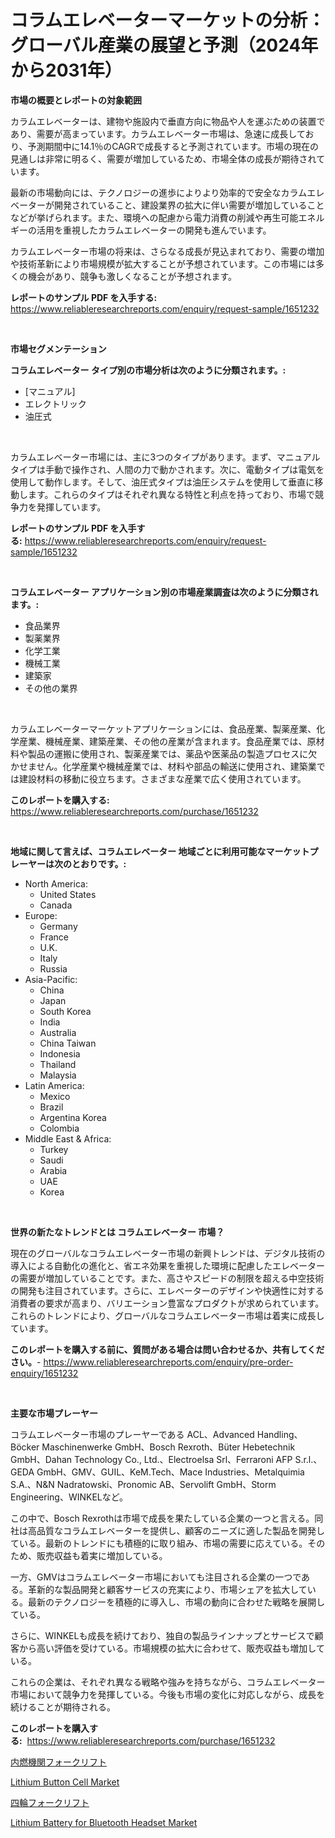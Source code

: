 <p><h1>コラムエレベーターマーケットの分析：グローバル産業の展望と予測（2024年から2031年）</h1></p><p><strong>市場の概要とレポートの対象範囲</strong></p>
<p><p>カラムエレベーターは、建物や施設内で垂直方向に物品や人を運ぶための装置であり、需要が高まっています。カラムエレベーター市場は、急速に成長しており、予測期間中に14.1％のCAGRで成長すると予測されています。市場の現在の見通しは非常に明るく、需要が増加しているため、市場全体の成長が期待されています。</p><p>最新の市場動向には、テクノロジーの進歩によりより効率的で安全なカラムエレベーターが開発されていること、建設業界の拡大に伴い需要が増加していることなどが挙げられます。また、環境への配慮から電力消費の削減や再生可能エネルギーの活用を重視したカラムエレベーターの開発も進んでいます。</p><p>カラムエレベーター市場の将来は、さらなる成長が見込まれており、需要の増加や技術革新により市場規模が拡大することが予想されています。この市場には多くの機会があり、競争も激しくなることが予想されます。</p></p>
<p><strong>レポートのサンプル PDF を入手する:</strong> <a href="https://www.reliableresearchreports.com/enquiry/request-sample/1651232">https://www.reliableresearchreports.com/enquiry/request-sample/1651232</a></p>
<p>&nbsp;</p>
<p><strong>市場セグメンテーション</strong></p>
<p><strong>コラムエレベーター タイプ別の市場分析は次のように分類されます。:</strong></p>
<p><ul><li>[マニュアル]</li><li>エレクトリック</li><li>油圧式</li></ul></p>
<p>&nbsp;</p>
<p><p>カラムエレベーター市場には、主に3つのタイプがあります。まず、マニュアルタイプは手動で操作され、人間の力で動かされます。次に、電動タイプは電気を使用して動作します。そして、油圧式タイプは油圧システムを使用して垂直に移動します。これらのタイプはそれぞれ異なる特性と利点を持っており、市場で競争力を発揮しています。</p></p>
<p><strong>レポートのサンプル PDF を入手する:</strong>&nbsp;<a href="https://www.reliableresearchreports.com/enquiry/request-sample/1651232">https://www.reliableresearchreports.com/enquiry/request-sample/1651232</a></p>
<p>&nbsp;</p>
<p><strong> コラムエレベーター アプリケーション別の市場産業調査は次のように分類されます。:</strong></p>
<p><ul><li>食品業界</li><li>製薬業界</li><li>化学工業</li><li>機械工業</li><li>建築家</li><li>その他の業界</li></ul></p>
<p>&nbsp;</p>
<p><p>カラムエレベーターマーケットアプリケーションには、食品産業、製薬産業、化学産業、機械産業、建築産業、その他の産業が含まれます。食品産業では、原材料や製品の運搬に使用され、製薬産業では、薬品や医薬品の製造プロセスに欠かせません。化学産業や機械産業では、材料や部品の輸送に使用され、建築業では建設材料の移動に役立ちます。さまざまな産業で広く使用されています。</p></p>
<p><strong>このレポートを購入する:</strong>&nbsp; <a href="https://www.reliableresearchreports.com/purchase/1651232">https://www.reliableresearchreports.com/purchase/1651232</a></p>
<p>&nbsp;</p>
<p><strong>地域に関して言えば、コラムエレベーター 地域ごとに利用可能なマーケットプレーヤーは次のとおりです。:</strong></p>
<p><ul>
    <li>
        North America:
        <ul>
            <li>United States</li>
            <li>Canada</li>
        </ul>
    </li>
    <li>
        Europe:
        <ul>
            <li>Germany</li>
            <li>France</li>
            <li>U.K.</li>
            <li>Italy</li>
            <li>Russia</li>
        </ul>
    </li>
    <li>
        Asia-Pacific:
        <ul>
            <li>China</li>
            <li>Japan</li>
            <li>South Korea</li>
            <li>India</li>
            <li>Australia</li>
            <li>China Taiwan</li>
            <li>Indonesia</li>
            <li>Thailand</li>
            <li>Malaysia</li>
        </ul>
    </li>
    <li>
        Latin America:
        <ul>
            <li>Mexico</li>
            <li>Brazil</li>
            <li>Argentina Korea</li>
            <li>Colombia</li>
        </ul>
    </li>
    <li>
        Middle East & Africa:
        <ul>
            <li>Turkey</li>
            <li>Saudi</li>
            <li>Arabia</li>
            <li>UAE</li>
            <li>Korea</li>
        </ul>
    </li>
    </ul></p>
<p>&nbsp;</p>
<p><strong>世界の新たなトレンドとは コラムエレベーター 市場？</strong></p>
<p><p>現在のグローバルなコラムエレベーター市場の新興トレンドは、デジタル技術の導入による自動化の進化と、省エネ効果を重視した環境に配慮したエレベーターの需要が増加していることです。また、高さやスピードの制限を超える中空技術の開発も注目されています。さらに、エレベーターのデザインや快適性に対する消費者の要求が高まり、バリエーション豊富なプロダクトが求められています。これらのトレンドにより、グローバルなコラムエレベーター市場は着実に成長しています。</p></p>
<p><strong>このレポートを購入する前に、質問がある場合は問い合わせるか、共有してください。</strong>- <a href="https://www.reliableresearchreports.com/enquiry/pre-order-enquiry/1651232">https://www.reliableresearchreports.com/enquiry/pre-order-enquiry/1651232</a></p>
<p>&nbsp;</p>
<p><strong>主要な市場プレーヤー</strong></p>
<p><p>コラムエレベーター市場のプレーヤーである ACL、Advanced Handling、Böcker Maschinenwerke GmbH、Bosch Rexroth、Büter Hebetechnik GmbH、Dahan Technology Co., Ltd.、Electroelsa Srl、Ferraroni AFP S.r.l.、GEDA GmbH、GMV、GUIL、KeM.Tech、Mace Industries、Metalquimia S.A.、N&N Nadratowski、Pronomic AB、Servolift GmbH、Storm Engineering、WINKELなど。</p><p>この中で、Bosch Rexrothは市場で成長を果たしている企業の一つと言える。同社は高品質なコラムエレベーターを提供し、顧客のニーズに適した製品を開発している。最新のトレンドにも積極的に取り組み、市場の需要に応えている。そのため、販売収益も着実に増加している。</p><p>一方、GMVはコラムエレベーター市場においても注目される企業の一つである。革新的な製品開発と顧客サービスの充実により、市場シェアを拡大している。最新のテクノロジーを積極的に導入し、市場の動向に合わせた戦略を展開している。</p><p>さらに、WINKELも成長を続けており、独自の製品ラインナップとサービスで顧客から高い評価を受けている。市場規模の拡大に合わせて、販売収益も増加している。</p><p>これらの企業は、それぞれ異なる戦略や強みを持ちながら、コラムエレベーター市場において競争力を発揮している。今後も市場の変化に対応しながら、成長を続けることが期待される。</p></p>
<p><strong>このレポートを購入する:</strong>&nbsp;&nbsp;<a href="https://www.reliableresearchreports.com/purchase/1651232">https://www.reliableresearchreports.com/purchase/1651232</a></p>
<p><p><a href="https://github.com/laurenreichert/Market-Research-Report-List-1/blob/main/250593010336.md">内燃機関フォークリフト</a></p><p><a href="https://github.com/sonuprakash1/Market-Research-Report-List-2/blob/main/lithium-button-cell-market.md">Lithium Button Cell Market</a></p><p><a href="https://github.com/RodHoppe07/Market-Research-Report-List-1/blob/main/727595610337.md">四輪フォークリフト</a></p><p><a href="https://github.com/jhcraigie/Market-Research-Report-List-2/blob/main/lithium-battery-for-bluetooth-headset-market.md">Lithium Battery for Bluetooth Headset Market</a></p></p>
